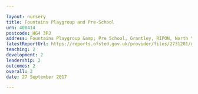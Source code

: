 ```yaml
---

layout: nursery
title: Fountains Playgroup and Pre-School
urn: 400414
postcode: HG4 3PJ
address: Fountains Playgroup &amp; Pre School, Grantley, RIPON, North Yorkshire, HG4 3PJ
latestReportUrl: https://reports.ofsted.gov.uk/provider/files/2731201/urn/400414.pdf
teaching: 2
development: 2
leadership: 2
outcomes: 2
overall: 2
date: 27 September 2017

---
```

